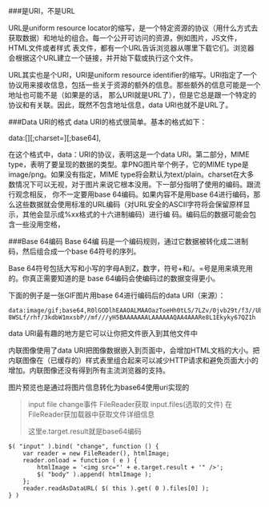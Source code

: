 ###是URI，不是URL
>
URL是uniform resource locator的缩写，是一个特定资源的协议（用什么方式去获取数据）和地址的组合。每一个公开可访问的资源，例如图片，JS文件，HTML文件或者样式 表文件，都有一个URL告诉浏览器从哪里下载它们。浏览器会根据这个URL建立一个链接，并开始下载或执行这个文件。

>
URL其实也是个URI，URI是uniform resource identifier的缩写。URI指定了一个协议用来接收信息，包括一些关于资源的额外的信息。那些额外的信息可能是一个地址也可能不是（如果是的话， 那么URI就是URL了），但是它总是跟一个特定的协议和有关联。因此，既然不包含地址信息，data URI也就不是URL了。


###Data URI的格式
data URI的格式很简单。基本的格式如下：
>
data:[][;charset=][;base64],

>
在这个格式中，data：URI的协议，表明这是一个data URI。第二部分，MIME type，表明了要呈现的数据的类型。拿PNG图片举个例子，它的MIME type是image/png。如果没有指定，MIME type将会默认为text/plain。charset在大多数情况下可以无视，对于图片来说它根本没用。下一部分指明了使用的编码。跟流行观念相反， 你不一定要用base 64编码。如果内容不是用base 64进行编码，那么这些数据就会使用标准的URL编码（对URL安全的ASCII字符将会保留原样显示，其他会显示成%xx格式的十六进制编码）进行编 码。编码后的数据可能会包含一些没用空格，


###Base 64编码
Base 64编 码是一个编码规则，通过它数据被转化成二进制码，然后组合成一个base 64符号的序列。

>
Base 64符号包括大写和小写的字母A到Z，数字，符号+和/。=号是用来填充用的。你真正需要知道的是 base 64编码会使编码过的数据变得更小。

下面的例子是一张GIF图片用base 64进行编码后的data URI（来源）：

	data:image/gif;base64,R0lGODlhEAAOALMAAOazToeHh0tLS/7LZv/0jvb29t/f3//Ub//ge
	8WSLf/rhf/3kdbW1mxsbP//mf///yH5BAAAAAAALAAAAAAQAA4AAARe8L1Ekyky67QZ1h 	

data URI最有趣的地方是它可以让你把文件嵌入到其他文件中

>
内联图像使用了data URI把图像数据嵌入到页面中，会增加HTML文档的大小。把内联图像在（已缓存的）样式表里组合起来可以减少HTTP请求和避免页面大小的增加。内联图像还没有得到所有主流浏览器的支持。



图片预览也是通过将图片信息转化为base64使用uri实现的

>input file change事件 FileReader获取 input.files(选取的文件) 在FileReader获加载器中获取文件详细信息
>
> 这里e.target.result就是base64编码
>


	 
    $( "input" ).bind( "change", function () {
        var reader = new FileReader(), htmlImage;
        reader.onload = function ( e ) {
            htmlImage = '<img src="' + e.target.result + '" />';    
            $( "body" ).append( htmlImage );
        };
        reader.readAsDataURL( $( this ).get( 0 ).files[0] );
    } )
    
